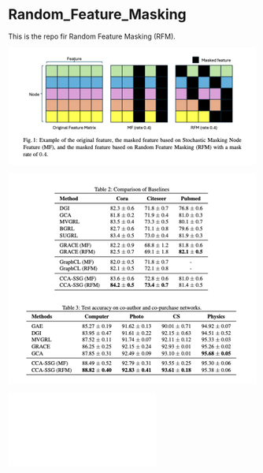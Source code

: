 # Random_Feature_Masking

This is the repo fir Random Feature Masking (RFM).

![Random Feature Maksing](./random_feature_masking.png)

![Performance of RFM](./performance.png)

![](example.pdf)
